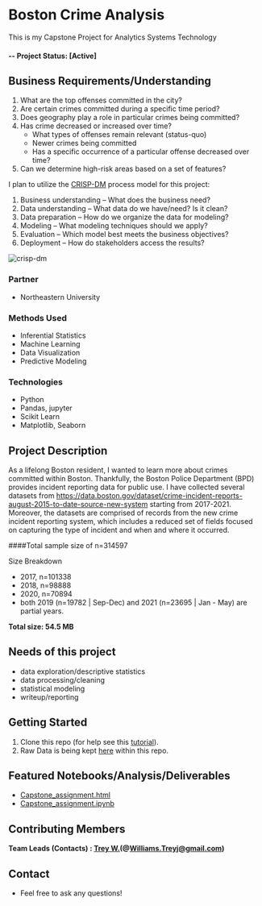 # Boston Crime Analysis
This is my Capstone Project for Analytics Systems Technology

#### -- Project Status: [Active]

## Business Requirements/Understanding

1. What are the top offenses committed in the city?
2. Are certain crimes committed during a specific time period?
3. Does geography play a role in particular crimes being committed?
4. Has crime decreased or increased over time?
    * What types of offenses remain relevant (status-quo)
    * Newer crimes being committed 
    * Has a specific occurrence of a particular offense decreased over time?
5. Can we determine high-risk areas based on a set of features?

I plan to utilize the [CRISP-DM](https://www.datascience-pm.com/crisp-dm-2/) process model for this project:
1.    Business understanding – What does the business need?
2.    Data understanding – What data do we have/need? Is it clean?
3.    Data preparation – How do we organize the data for modeling?
4.    Modeling – What modeling techniques should we apply?
5.    Evaluation – Which model best meets the business objectives?
6.    Deployment – How do stakeholders access the results?

![crisp-dm](https://www.kdnuggets.com/wp-content/uploads/crisp-dm-4-problems-fig1.png)

### Partner
* Northeastern University

### Methods Used
* Inferential Statistics
* Machine Learning
* Data Visualization
* Predictive Modeling

### Technologies
* Python
* Pandas, jupyter
* Scikit Learn
* Matplotlib, Seaborn

## Project Description
As a lifelong Boston resident, I wanted to learn more about crimes committed within Boston. Thankfully, the Boston Police Department (BPD) provides incident reporting data for public use. 
I have collected several datasets from https://data.boston.gov/dataset/crime-incident-reports-august-2015-to-date-source-new-system starting from 2017-2021.  Moreover, the datasets are comprised of records from the new crime incident reporting system, which includes a reduced set of fields focused on capturing the type of incident and when and where it occurred. 


####Total sample size of n=314597

Size Breakdown
* 2017, n=101338  
* 2018, n=98888
* 2020, n=70894
* both 2019 (n=19782 | Sep-Dec) and 2021 (n=23695 | Jan - May) are partial years. 
 
**Total size: 54.5 MB**

## Needs of this project

- data exploration/descriptive statistics
- data processing/cleaning
- statistical modeling
- writeup/reporting

## Getting Started

1. Clone this repo (for help see this [tutorial](https://help.github.com/articles/cloning-a-repository/)).
2. Raw Data is being kept [here]( https://github.com/Kiddxtrizz/Boston_Crime_Analysis/tree/main/Data) within this repo.

    
## Featured Notebooks/Analysis/Deliverables
* [Capstone_assignment.html]( https://github.com/Kiddxtrizz/Boston_Crime_Analysis/blob/main/Capstone_assignment.html)
* [Capstone_assignment.ipynb]( https://github.com/Kiddxtrizz/Boston_Crime_Analysis/blob/main/Capstone_assignment.ipynb)

## Contributing Members

**Team Leads (Contacts) : [Trey W.](https://github.com/KiddxTrizz)(@Williams.Treyj@gmail.com)**

## Contact
* Feel free to ask any questions!
